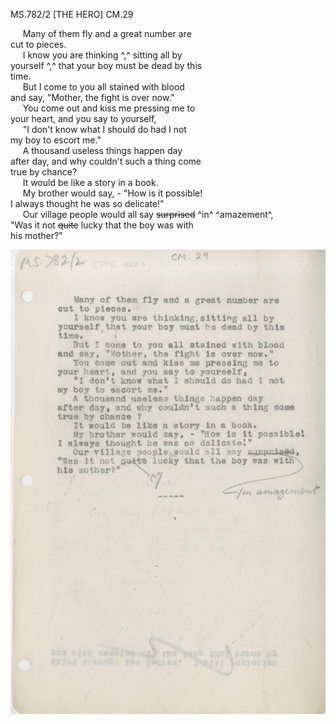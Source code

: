 MS.782/2 [THE HERO] CM.29

&nbsp;&nbsp;&nbsp;&nbsp;&nbsp;Many of them fly and a great number are \
cut to pieces. \
&nbsp;&nbsp;&nbsp;&nbsp;&nbsp;I know you are thinking ^,^ sitting all by \
yourself ^,^ that your boy must be dead by this \
time. \
&nbsp;&nbsp;&nbsp;&nbsp;&nbsp;But I come to you all stained with blood \
and say, "Mother, the fight is over now." \
&nbsp;&nbsp;&nbsp;&nbsp;&nbsp;You come out and kiss me pressing me to \
your heart, and you say to yourself, \
&nbsp;&nbsp;&nbsp;&nbsp;&nbsp;"I don't know what I should do had I not \
my boy to escort me." \
&nbsp;&nbsp;&nbsp;&nbsp;&nbsp;A thousand useless things happen day \
after day, and why couldn't such a thing come \
true by chance? \
&nbsp;&nbsp;&nbsp;&nbsp;&nbsp;It would be like a story in a book. \
&nbsp;&nbsp;&nbsp;&nbsp;&nbsp;My brother would say, - "How is it possible! \
I always thought he was so delicate!" \
&nbsp;&nbsp;&nbsp;&nbsp;&nbsp;Our village people would all
say ~~surprised~~ ^in^ ^amazement^, \
"Was it not ~~quite~~ lucky that the boy was with \
his mother?"

![p30](MS782_2-030.jpg)
